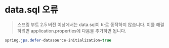 # data.sql 오류
> 스프링 부트 2.5 버전 이상에서는 data.sql이 바로 동작하지 않습니다. 이를 해결하려면 application.properties에 다음을 추가하면 됩니다. 

```java
spring.jpa.defer-datasource-initialization=true
```
